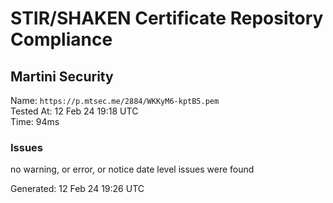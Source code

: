 # STIR/SHAKEN Certificate Repository Compliance

## Martini Security

Name: `https://p.mtsec.me/2884/WKKyM6-kptB5.pem`\
Tested At: 12 Feb 24 19:18 UTC\
Time: 94ms

### Issues

no warning, or error, or notice date level issues were found

Generated: 12 Feb 24 19:26 UTC